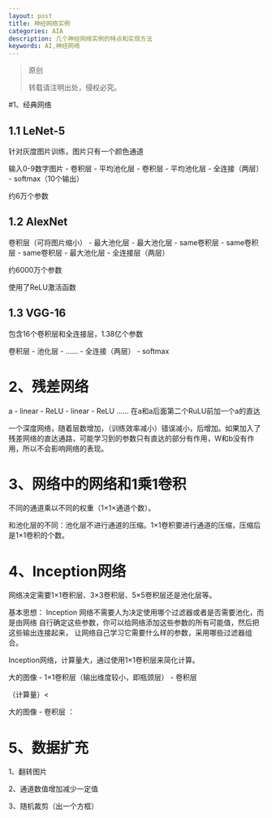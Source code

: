 ```yaml
---
layout: post
title: 神经网络实例
categories: AIA
description: 几个神经网络实例的特点和实现方法
keywords: AI,神经网络
---
```


> 原创
> 
> 转载请注明出处，侵权必究。

#1、经典网络
## 1.1 LeNet-5
针对灰度图片训练，图片只有一个颜色通道

输入0-9数字图片 - 卷积层 - 平均池化层 - 卷积层 - 平均池化层  - 全连接（两层） - softmax（10个输出）

约6万个参数

## 1.2 AlexNet

卷积层（可将图片缩小） - 最大池化层 - 最大池化层 - same卷积层 - same卷积层 - same卷积层 - 最大池化层 - 全连接层（两层）

约6000万个参数

使用了ReLU激活函数

## 1.3 VGG-16
包含16个卷积层和全连接层，1.38亿个参数

卷积层 - 池化层 - …… - 全连接（两层） - softmax

# 2、残差网络

a - linear - ReLU - linear - ReLU  ……
在a和a后面第二个RuLU前加一个a的直达

一个深度网络，随着层数增加，（训练效率减小）错误减小，后增加。如果加入了残差网络的直达通路，可能学习到的参数只有直达的部分有作用，W和b没有作用，所以不会影响网络的表现。

# 3、网络中的网络和1乘1卷积
不同的通道乘以不同的权重（1×1×通道个数）。

和池化层的不同：池化层不进行通道的压缩。1×1卷积要进行通道的压缩，压缩后是1×1卷积的个数。

# 4、Inception网络
网络决定需要1×1卷积层、3×3卷积层、5×5卷积层还是池化层等。

基本思想：
Inception 网络不需要人为决定使用哪个过滤器或者是否需要池化，而是由网络
自行确定这些参数，你可以给网络添加这些参数的所有可能值，然后把这些输出连接起来，
让网络自己学习它需要什么样的参数，采用哪些过滤器组合。

Inception网络，计算量大，通过使用1×1卷积层来简化计算。

大的图像 - 1×1卷积层（输出维度较小，即瓶颈层） - 卷积层

（计算量）<

大的图像 - 卷积层 ：

# 5、数据扩充
1、翻转图片

2、通道数值增加减少一定值

3、随机裁剪（出一个方框）


